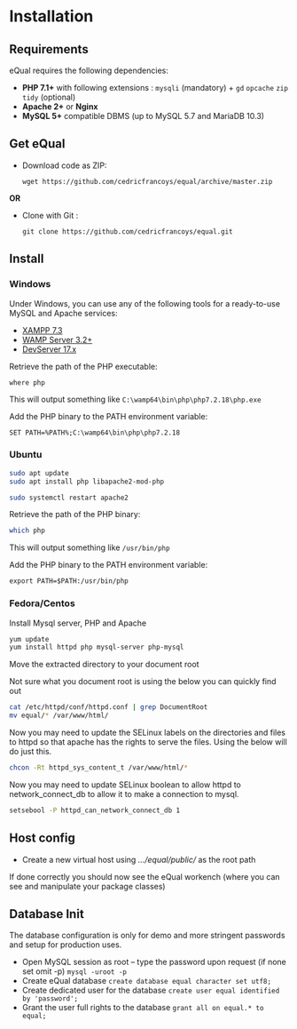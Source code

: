 # Installation



## Requirements

eQual requires the following dependencies:

- **PHP 7.1+** with following extensions : `mysqli` (mandatory) + `gd` `opcache` `zip` `tidy` (optional)
- **Apache 2+** or **Nginx**
- **MySQL 5+** compatible DBMS (up to MySQL 5.7 and MariaDB 10.3)





## Get eQual

- Download code as ZIP: 

  `wget https://github.com/cedricfrancoys/equal/archive/master.zip`

**OR**

- Clone with Git :

  `git clone https://github.com/cedricfrancoys/equal.git`
  
  



## Install 

### Windows

Under Windows, you can use any of the following tools for a ready-to-use MySQL and Apache services:

* [XAMPP 7.3](https://www.apachefriends.org/download.html)
* [WAMP Server 3.2+](https://www.wampserver.com/en/) 
* [DevServer 17.x](https://www.easyphp.org/easyphp-devserver.php)

Retrieve the path of the PHP executable:
```
where php
```
This will output something like `C:\wamp64\bin\php\php7.2.18\php.exe` 

Add the PHP binary to the PATH environment variable:
```
SET PATH=%PATH%;C:\wamp64\bin\php\php7.2.18
```

### Ubuntu

```bash
sudo apt update
sudo apt install php libapache2-mod-php
```

```bash
sudo systemctl restart apache2
```
Retrieve the path of the PHP binary:
```bash
which php
```
This will output something like `/usr/bin/php` 

Add the PHP binary to the PATH environment variable:
```  
export PATH=$PATH:/usr/bin/php
```

### Fedora/Centos 

Install Mysql server, PHP and Apache
```bash
yum update
yum install httpd php mysql-server php-mysql
```

Move the extracted directory to your document root

Not sure what you document root is using the below you can quickly find out
```bash
cat /etc/httpd/conf/httpd.conf | grep DocumentRoot
mv equal/* /var/www/html/
```

Now you may need to update the SELinux labels on the directories and files to httpd so that apache has the rights to serve the files. Using the below will do just this.
```bash
chcon -Rt httpd_sys_content_t /var/www/html/*
```
Now you may need to update SELinux boolean to allow httpd to network_connect_db to allow it to make a connection to mysql.
```bash
setsebool -P httpd_can_network_connect_db 1
```


## Host config


- Create a new virtual host using *.../equal/public/* as the root path

If done correctly you should now see the eQual workench (where you can see and manipulate your package classes)



## Database Init

The database configuration is only for demo and more stringent passwords and setup for production uses.

* Open MySQL session as root – type the password upon request (if none set omit -p)
  	`mysql -uroot -p`
* Create eQual database
  	`create database equal character set utf8;`
* Create dedicated user for the database
  	`create user equal identified by 'password';`
* Grant the user full rights to the database
  	`grant all on equal.* to equal;`

  	